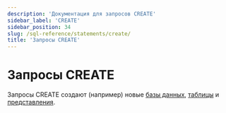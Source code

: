 ```yaml
---
description: 'Документация для запросов CREATE'
sidebar_label: 'CREATE'
sidebar_position: 34
slug: /sql-reference/statements/create/
title: 'Запросы CREATE'
---
```



# Запросы CREATE

Запросы CREATE создают (например) новые [базы данных](/sql-reference/statements/create/database.md), [таблицы](/sql-reference/statements/create/table.md) и [представления](/sql-reference/statements/create/view.md).

